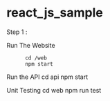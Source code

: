 # react_js_sample
Step 1 :

Run The Website

          cd /web 
          npm start 

Run the API
         cd api
         npm start

Unit Testing
        cd web
        npm run test
